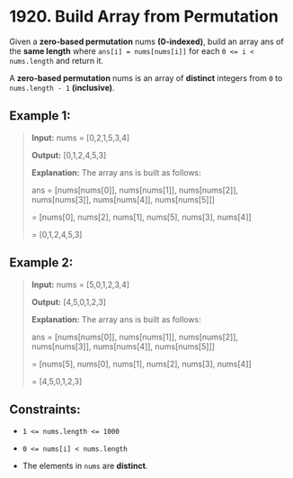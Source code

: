 # 1920. Build Array from Permutation

Given a **zero-based permutation** nums **(0-indexed)**, build an array ans of the
**same length** where `ans[i] = nums[nums[i]]` for each `0 <= i < nums.length` and return it.

A **zero-based permutation** nums is an array of **distinct** integers from `0` to
`nums.length - 1` **(inclusive)**.

## Example 1:

> **Input:** nums = [0,2,1,5,3,4]
>
> **Output:** [0,1,2,4,5,3]
>
> **Explanation:** The array ans is built as follows:
>
> ans = [nums[nums[0]], nums[nums[1]], nums[nums[2]], nums[nums[3]], nums[nums[4]], nums[nums[5]]]
>
> = [nums[0], nums[2], nums[1], nums[5], nums[3], nums[4]]
>
> = [0,1,2,4,5,3]

## Example 2:

> **Input:** nums = [5,0,1,2,3,4]
>
> **Output:** [4,5,0,1,2,3]
>
> **Explanation:** The array ans is built as follows:
>
> ans = [nums[nums[0]], nums[nums[1]], nums[nums[2]], nums[nums[3]], nums[nums[4]], nums[nums[5]]]
>
> = [nums[5], nums[0], nums[1], nums[2], nums[3], nums[4]]
>
> = [4,5,0,1,2,3]

## Constraints:

- `1 <= nums.length <= 1000`

- `0 <= nums[i] < nums.length`

- The elements in `nums` are **distinct**.
